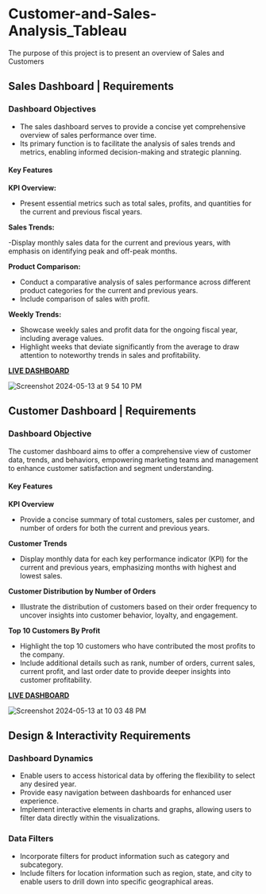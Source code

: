 # Customer-and-Sales-Analysis_Tableau
The purpose of this project is to present an overview of Sales and Customers


## Sales Dashboard | Requirements

### Dashboard Objectives
- The sales dashboard serves to provide a concise yet comprehensive overview of sales performance over time.
- Its primary function is to facilitate the analysis of sales trends and metrics, enabling informed decision-making and strategic planning.

#### Key Features
**KPI Overview:**

- Present essential metrics such as total sales, profits, and quantities for the current and previous fiscal years.
  
**Sales Trends:**

-Display monthly sales data for the current and previous years, with emphasis on identifying peak and off-peak months.

**Product Comparison:**

- Conduct a comparative analysis of sales performance across different product categories for the current and previous years.
- Include comparison of sales with profit.
  
**Weekly Trends:**

- Showcase weekly sales and profit data for the ongoing fiscal year, including average values.
- Highlight weeks that deviate significantly from the average to draw attention to noteworthy trends in sales and profitability.

**[LIVE DASHBOARD](https://public.tableau.com/app/profile/sushmita.singh8845/viz/SalesCustomerDashboards_17154604595960/SalesDashboard)**




![Screenshot 2024-05-13 at 9 54 10 PM](https://github.com/sushmitafordata/Customer-and-Sales-Analysis_Tableau/assets/135410984/4b752042-152d-4a72-a79c-1c4cdfa95cbb)


## Customer Dashboard | Requirements

### Dashboard Objective
The customer dashboard aims to offer a comprehensive view of customer data, trends, and behaviors, empowering marketing teams and management to enhance customer satisfaction and segment understanding.

#### Key Features
**KPI Overview**

- Provide a concise summary of total customers, sales per customer, and number of orders for both the current and previous years.
  
**Customer Trends**

- Display monthly data for each key performance indicator (KPI) for the current and previous years, emphasizing months with highest and lowest sales.
  
**Customer Distribution by Number of Orders**

- Illustrate the distribution of customers based on their order frequency to uncover insights into customer behavior, loyalty, and engagement.
  
**Top 10 Customers By Profit**

- Highlight the top 10 customers who have contributed the most profits to the company.
- Include additional details such as rank, number of orders, current sales, current profit, and last order date to provide deeper insights into customer profitability.

 **[LIVE DASHBOARD](https://public.tableau.com/app/profile/sushmita.singh8845/viz/SalesCustomerDashboards_17154604595960/SalesDashboard)**

  

  ![Screenshot 2024-05-13 at 10 03 48 PM](https://github.com/sushmitafordata/Customer-and-Sales-Analysis_Tableau/assets/135410984/82bc6595-046d-4206-b5a1-33cb3413817f)

## Design & Interactivity Requirements

### Dashboard Dynamics

- Enable users to access historical data by offering the flexibility to select any desired year.
- Provide easy navigation between dashboards for enhanced user experience.
- Implement interactive elements in charts and graphs, allowing users to filter data directly within the visualizations.
  
### Data Filters

- Incorporate filters for product information such as category and subcategory.
- Include filters for location information such as region, state, and city to enable users to drill down into specific geographical areas.


  



  
